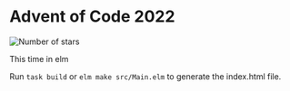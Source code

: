 # Advent of Code 2022

![Number of stars](https://img.shields.io/badge/Advent_Of_Code_2022-10_*-success)

This time in elm

Run `task build` or `elm make src/Main.elm` to generate the index.html file.
